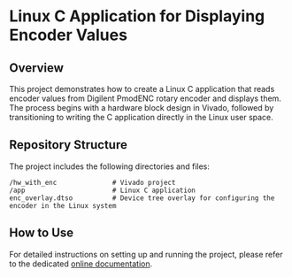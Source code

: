 # Linux C Application for Displaying Encoder Values

## Overview

This project demonstrates how to create a Linux C application that reads encoder values from Digilent PmodENC rotary encoder and displays them. The process begins with a hardware block design in Vivado, followed by transitioning to writing the C application directly in the Linux user space.

## Repository Structure

The project includes the following directories and files:
```
/hw_with_enc              # Vivado project
/app                      # Linux C application
enc_overlay.dtso          # Device tree overlay for configuring the encoder in the Linux system
```

## How to Use
For detailed instructions on setting up and running the project, please refer to the dedicated [online documentation](https://ter-zybo.github.io/Documentations/docs/pmodenc_linux/).
